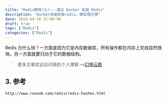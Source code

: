 ```yaml
---
title: "Redis教程(七)---通过 Docker 安装 Redis"
description: "docker快速安装redis，确实很方便"
date: 2019-04-18 22:00:00
draft: true
tags: ["Redis"]
categories: ["Redis"]
---
```


Redis 为什么快？一方面是因为它是内存数据库，所有操作都在内存上完成自然很快。另一方面就要归功于它的数据结构。

<!--more-->

> 更多文章欢迎访问我的个人博客-->[幻境云图](https://www.lixueduan.com/)





## 3. 参考

`http://www.runoob.com/redis/redis-hashes.html`

